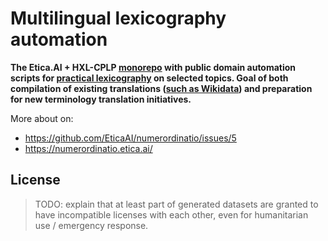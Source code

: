 # Multilingual lexicography automation
**The Etica.AI + HXL-CPLP [monorepo](https://en.wikipedia.org/wiki/Monorepo) with public domain automation scripts for [practical lexicography](https://en.wikipedia.org/wiki/Lexicography) on selected topics. Goal of both compilation of existing translations ([such as Wikidata](https://www.wikidata.org/wiki/Wikidata:Licensing)) and preparation for new terminology translation initiatives.**

More about on:
- https://github.com/EticaAI/numerordinatio/issues/5
- https://numerordinatio.etica.ai/


## License

> TODO: explain that at least part of generated datasets are granted to have incompatible licenses with each other, even for humanitarian use / emergency response.


<!--
- To watch later
  - https://github.com/Wikidata
  - Is possible to create bots? Nice
    - https://github.com/LeMyst/WikibaseIntegrator
- https://github.com/maxlath/wikibase-cli


- TODO: maybe create some namespace
- https://en.wikipedia.org/wiki/List_of_libraries_in_the_ancient_world
-->
